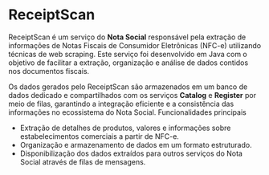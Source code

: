 # ReceiptScan

ReceiptScan é um serviço do **Nota Social** responsável pela extração de informações de Notas Fiscais de Consumidor Eletrônicas (NFC-e) utilizando técnicas de web scraping. Este serviço foi desenvolvido em Java com o objetivo de facilitar a extração, organização e análise de dados contidos nos documentos fiscais.

Os dados gerados pelo ReceiptScan são armazenados em um banco de dados dedicado e compartilhados com os serviços **Catalog** e **Register** por meio de filas, garantindo a integração eficiente e a consistência das informações no ecossistema do Nota Social.
Funcionalidades principais

  - Extração de detalhes de produtos, valores e informações sobre estabelecimentos comerciais a partir de NFC-e.
  - Organização e armazenamento de dados em um formato estruturado.
  - Disponibilização dos dados extraídos para outros serviços do Nota Social através de filas de mensagens.

